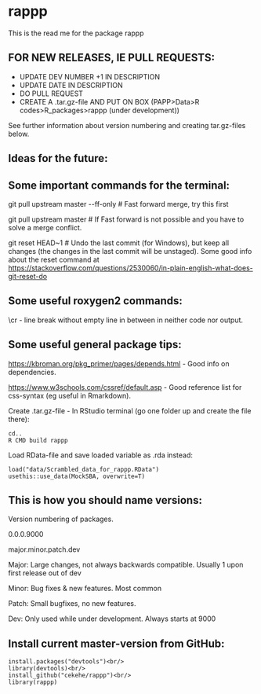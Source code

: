 # rappp

This is the read me for the package rappp

FOR NEW RELEASES, IE PULL REQUESTS:
-----------------------------------
- UPDATE DEV NUMBER +1 IN DESCRIPTION
- UPDATE DATE IN DESCRIPTION
- DO PULL REQUEST
- CREATE A .tar.gz-file AND PUT ON BOX (PAPP>Data>R codes>R_packages>rappp (under development))

See further information about version numbering and creating tar.gz-files below. 

Ideas for the future:
---------------------




Some important commands for the terminal:
-----------------------------------------

git pull upstream master --ff-only # Fast forward merge, try this first

git pull upstream master # If Fast forward is not possible and you have to solve a merge conflict.

git reset HEAD~1 # Undo the last commit (for Windows), but keep all changes (the changes in the last commit will be unstaged).
Some good info about the reset command at https://stackoverflow.com/questions/2530060/in-plain-english-what-does-git-reset-do

Some useful roxygen2 commands:
------------------------------
\\cr - line break without empty line in between in neither code nor output.

Some useful general package tips:
---------------------------------
https://kbroman.org/pkg_primer/pages/depends.html - Good info on dependencies.

https://www.w3schools.com/cssref/default.asp - Good reference list for css-syntax (eg useful in Rmarkdown).

Create .tar.gz-file - In RStudio terminal (go one folder up and create the file there):<br/>
```
cd..
R CMD build rappp
```

Load RData-file and save loaded variable as .rda instead:<br/>
```
load("data/Scrambled_data_for_rappp.RData")
usethis::use_data(MockSBA, overwrite=T)
```


This is how you should name versions: 
-------------------------------------

Version numbering of packages. 

0.0.0.9000

major.minor.patch.dev

Major: Large changes, not always backwards compatible. Usually 1 upon first release out of dev

Minor: Bug fixes & new features. Most common

Patch: Small bugfixes, no new features.

Dev: Only used while under development. Always starts at 9000

Install current master-version from GitHub: 
-------------------------------------------
```
install.packages("devtools")<br/>
library(devtools)<br/>
install_github("cekehe/rappp")<br/>
library(rappp)
```
